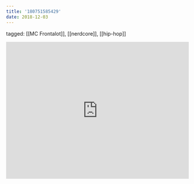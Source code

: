 ```yaml
---
title: '180751585429'
date: 2018-12-03
---
```

tagged: [[MC Frontalot]], [[nerdcore]], [[hip-hop]]
<iframe allow="accelerometer; autoplay; clipboard-write; encrypted-media; gyroscope; picture-in-picture" allowfullscreen="" frameborder="0" height="375" id="youtube_iframe" src="https://www.youtube.com/embed/i7j_CiY5WG4?feature=oembed&amp;enablejsapi=1&amp;origin=https://safe.txmblr.com&amp;wmode=opaque" width="500"></iframe>